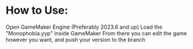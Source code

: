 # How to Use:
Open GameMaker Engine (Preferably 2023.6 and up)
Load the "Monophobia.yyp" inside GameMaker
From there you can edit the game however you want, and push your version to the branch
